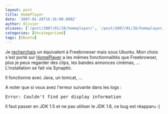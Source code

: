 ```yaml
---
layout: post
title: HomePlayer
date: '2007-01-28T16:16:00.000Z'
author: Olivier
aliases: ['/post/2007/01/28/homeplayer/', '/post/2007/01/28/homeplayer/']
categories: [Uncategorized]
tags: [Ubuntu]
---
```


<p>Je <a href="/post/2007/01/13/Pour-quelques-softs-de-plus">recherchais</a> un équivalent à Freebrowser mais sous Ubuntu. Mon choix s'est porté sur <a href="http://homeplayer.free.fr/">HomePlayer</a> a les mêmes fonctionnalités que Freebrowser, plus je peux regarder des clips, les bandes annonces cinémas, ... L'installation se fait via Synaptic.</p> <p>Il fonctionne avec Java, un tomcat, ...</p> <p>A noter que si vous avez l'erreur suivante dans les logs :</p> 
<pre class="prettyprint lang-bsh">
Error: Couldn't find per display information 
</pre> 
<p>Il faut passer en JDK 1.5 et ne pas utiliser le JDK 1.6, ce bug est réapparu :(</p>
